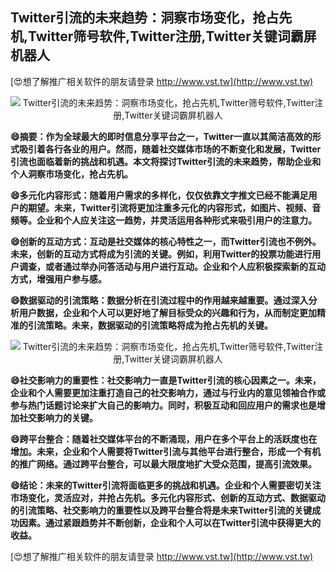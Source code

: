 ## **Twitter引流的未来趋势：洞察市场变化，抢占先机,Twitter筛号软件,Twitter注册,Twitter关键词霸屏机器人**

[😍想了解推广相关软件的朋友请登录 http://www.vst.tw](http://www.vst.tw)

 <center><img src="https://vst.tw/MP4/tuiguang/png/2.png" alt="Twitter引流的未来趋势：洞察市场变化，抢占先机,Twitter筛号软件,Twitter注册,Twitter关键词霸屏机器人"></center>

**😄摘要：作为全球最大的即时信息分享平台之一，Twitter一直以其简洁高效的形式吸引着各行各业的用户。然而，随着社交媒体市场的不断变化和发展，Twitter引流也面临着新的挑战和机遇。本文将探讨Twitter引流的未来趋势，帮助企业和个人洞察市场变化，抢占先机。**

**😄多元化内容形式：随着用户需求的多样化，仅仅依靠文字推文已经不能满足用户的期望。未来，Twitter引流将更加注重多元化的内容形式，如图片、视频、音频等。企业和个人应关注这一趋势，并灵活运用各种形式来吸引用户的注意力。**

**😄创新的互动方式：互动是社交媒体的核心特性之一，而Twitter引流也不例外。未来，创新的互动方式将成为引流的关键。例如，利用Twitter的投票功能进行用户调查，或者通过举办问答活动与用户进行互动。企业和个人应积极探索新的互动方式，增强用户参与感。**

**😄数据驱动的引流策略：数据分析在引流过程中的作用越来越重要。通过深入分析用户数据，企业和个人可以更好地了解目标受众的兴趣和行为，从而制定更加精准的引流策略。未来，数据驱动的引流策略将成为抢占先机的关键。**

 <center><img src="https://vst.tw/MP4/tuiguang/png/3.png" alt="Twitter引流的未来趋势：洞察市场变化，抢占先机,Twitter筛号软件,Twitter注册,Twitter关键词霸屏机器人"></center>

**😄社交影响力的重要性：社交影响力一直是Twitter引流的核心因素之一。未来，企业和个人需要更加注重打造自己的社交影响力，通过与行业内的意见领袖合作或参与热门话题讨论来扩大自己的影响力。同时，积极互动和回应用户的需求也是增加社交影响力的关键。**

**😄跨平台整合：随着社交媒体平台的不断涌现，用户在多个平台上的活跃度也在增加。未来，企业和个人需要将Twitter引流与其他平台进行整合，形成一个有机的推广网络。通过跨平台整合，可以最大限度地扩大受众范围，提高引流效果。**

**😄结论：未来的Twitter引流将面临更多的挑战和机遇。企业和个人需要密切关注市场变化，灵活应对，并抢占先机。多元化内容形式、创新的互动方式、数据驱动的引流策略、社交影响力的重要性以及跨平台整合将是未来Twitter引流的关键成功因素。通过紧跟趋势并不断创新，企业和个人可以在Twitter引流中获得更大的收益。**

[😍想了解推广相关软件的朋友请登录 http://www.vst.tw](http://www.vst.tw)



